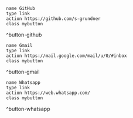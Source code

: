 
```button
name GitHub
type link
action https://github.com/s-grundner
class mybutton
```

^button-github

```button
name Gmail
type link
action https://mail.google.com/mail/u/0/#inbox
class mybutton
```

^button-gmail

```button
name Whatsapp
type link
action https://web.whatsapp.com/
class mybutton
```

^button-whatsapp